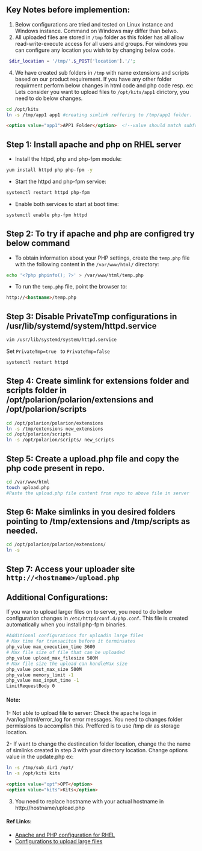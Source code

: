 ## Key Notes before implemention:
1. Below configurations are tried and tested on Linux instance and Windows instance. Command on Windows may differ than belwo.
2. All uploaded files are stored in ```/tmp``` folder as this folder has all allow read-write-execute access for all users and groups. For windows you can configure any location you wish to by changing below code.
```php
 $dir_location = '/tmp/'.$_POST['location'].'/';
```
4. We have created sub folders in ```/tmp``` with name extensions and scripts  based on our product requirement. If you have any other folder requirment perform below changes in html code and php code resp.
ex: Lets consider you want to upload files to ```/opt/kits/app1``` dirictory, you need to do below changes.
```sh
cd /opt/kits
ln -s /tmp/app1 app1 #creating simlink reffering to /tmp/app1 folder.
```
```html
<option value="app1">APP1 Folder</option>  <!--value should match subfolder name in /tmp-->
```


## Step 1: Install apache and php on RHEL server

- Install the httpd, php and php-fpm module:
```sh
yum install httpd php php-fpm -y
```

- Start the httpd and php-fpm service:
```sh
systemctl restart httpd php-fpm
```

- Enable both services to start at boot time:
```sh
systemctl enable php-fpm httpd
```


## Step 2: To try if apache and php are configred try below command

- To obtain information about your PHP settings, create the ```temp.php``` file with the following content in the ```/var/www/html/``` directory:
```sh
echo '<?php phpinfo(); ?>' > /var/www/html/temp.php
```

- To run the ```temp.php``` file, point the browser to:
```html
http://<hostname>/temp.php
```

## Step 3: Disable PrivateTmp configurations in  /usr/lib/systemd/system/httpd.service
```sh
vim /usr/lib/systemd/system/httpd.service
```

Set ```PrivateTmp=true ``` to ```PrivateTmp=false ``` 

```sh
systemctl restart httpd
```


## Step 4:  Create simlink for extensions folder and scripts folder in /opt/polarion/polarion/extensions and /opt/polarion/scripts
```sh
cd /opt/polarion/polarion/extensions
ln -s /tmp/extensions new_extensions
cd /opt/polarion/scripts
ln -s /opt/polarion/scripts/ new_scripts
```

## Step 5: Create a upload.php file and copy the php code present in repo.
```sh
cd /var/www/html
touch upload.php
#Paste the upload.php file content from repo to above file in server
```

## Step 6: Make simlinks in you desired folders pointing to /tmp/extensions and /tmp/scripts as needed.
```sh
cd /opt/polarion/polarion/extensions/
ln -s 
```

## Step 7: Access your uploader site ```http://<hostname>/upload.php```



## Additional Configurations:
If you wan to upload larger files on to server, you need to do below configuration changes in ```/etc/httpd/conf.d/php.conf```. This file is created automatically when you install php-fpm binaries.
```sh
#Additional configurations for uploadin large files
# Max time for transaciton before it terminsates
php_value max_execution_time 3600 
# Max file size of file that can be uploaded
php_value upload_max_filesize 500M  
# Max file size the upload can handleMax size
php_value post_max_size 500M        
php_value memory_limit -1           
php_value max_input_time -1
LimitRequestBody 0
```


#### Note:
1- Not able to upload file to server: Check the apache logs in /var/log/html/error_log for error messages. You need to changes folder permissions to accomplish this. Preffered is to use /tmp dir as storage location.

2- If want to change the destincation folder location, change the the name of simlinks created in step 3 with your directory location. Change options value in the update.php
ex: 
```sh
ln -s /tmp/sub_dir1 /opt/
ln -s /opt/kits kits
```
```html
<option value="opt">OPT</option>
<option value="kits">Kits</option>
```
3. You need to replace hostname with your actual hostname in  http://hostname/upload.php


#### Ref Links: 
- [Apache and PHP configuration for RHEL](https://access.redhat.com/documentation/en-us/red_hat_enterprise_linux/8/html/configuring_basic_system_settings/using-the-php-scripting-language_configuring-basic-system-settings)
- [Configurations to upload large files](https://www.bluelinemedia.co.uk/blog/entry/web-design/blog/upload-large-files)
